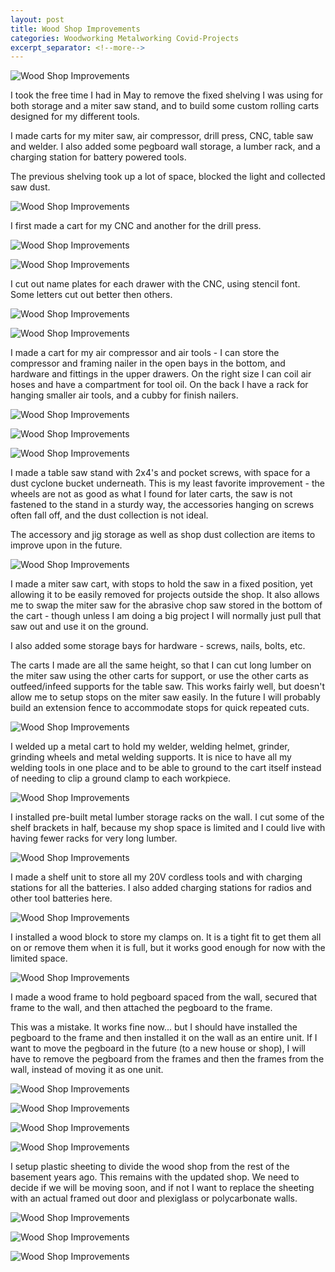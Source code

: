 ```yaml
---
layout: post
title: Wood Shop Improvements
categories: Woodworking Metalworking Covid-Projects
excerpt_separator: <!--more-->
---
```


![Wood Shop Improvements](/images/wood-shop-improvements/0.jpg)

 I took the free time I had in May to remove the fixed shelving I was using for both storage and a miter saw stand, and to build some custom rolling carts designed for my different tools.
<!--more-->

I made carts for my miter saw, air compressor, drill press, CNC, table saw and welder.  I also added some pegboard wall storage, a lumber rack, and a charging station for battery powered tools.

The previous shelving took up a lot of space, blocked the light and collected saw dust.

![Wood Shop Improvements](/images/wood-shop-improvements/1.jpg)

I first made a cart for my CNC and another for the drill press.


![Wood Shop Improvements](/images/wood-shop-improvements/2.jpg)

![Wood Shop Improvements](/images/wood-shop-improvements/3.jpg)

I cut out name plates for each drawer with the CNC, using stencil font.  Some letters cut out better then others.

![Wood Shop Improvements](/images/wood-shop-improvements/4.jpg)

![Wood Shop Improvements](/images/wood-shop-improvements/5.jpg)

I made a cart for my air compressor and air tools - I can store the compressor and framing nailer in the open bays in the bottom, and hardware and fittings in the upper drawers.  On the right size I can coil air hoses and have a compartment for tool oil.  On the back I have a rack for hanging smaller air tools, and a cubby for finish nailers.

![Wood Shop Improvements](/images/wood-shop-improvements/6.jpg)

![Wood Shop Improvements](/images/wood-shop-improvements/7.jpg)

![Wood Shop Improvements](/images/wood-shop-improvements/10.jpg)

I made a table saw stand with 2x4's and pocket screws, with space for a dust cyclone bucket underneath.  This is my least favorite improvement - the wheels are not as good as what I found for later carts, the saw is not fastened to the stand in a sturdy way, the accessories hanging on screws often fall off, and the dust collection is not ideal.

The accessory and jig storage as well as shop dust collection are items to improve upon in the future.

![Wood Shop Improvements](/images/wood-shop-improvements/8.jpg)

I made a miter saw cart, with stops to hold the saw in a fixed position, yet allowing it to be easily removed for projects outside the shop.  It also allows me to swap the miter saw for the abrasive chop saw stored in the bottom of the cart - though unless I am doing a big project I will normally just pull that saw out and use it on the ground.

I also added some storage bays for hardware - screws, nails, bolts, etc.

The carts I made are all the same height, so that I can cut long lumber on the miter saw using the other carts for support, or use the other carts as outfeed/infeed supports for the table saw.  This works fairly well, but doesn't allow me to setup stops on the miter saw easily.  In the future I will probably build an extension fence to accommodate stops for quick repeated cuts.

![Wood Shop Improvements](/images/wood-shop-improvements/9.jpg)

I welded up a metal cart to hold my welder, welding helmet, grinder, grinding wheels and metal welding supports.  It is nice to have all my welding tools in one place and to be able to ground to the cart itself instead of needing to clip a ground clamp to each workpiece.

![Wood Shop Improvements](/images/wood-shop-improvements/11.jpg)

I installed pre-built metal lumber storage racks on the wall.  I cut some of the shelf brackets in half, because my shop space is limited and I could live with having fewer racks for very long lumber.

![Wood Shop Improvements](/images/wood-shop-improvements/12.jpg)

I made a shelf unit to store all my 20V cordless tools and with charging stations for all the batteries.  I also added charging stations for radios and other tool batteries here.

![Wood Shop Improvements](/images/wood-shop-improvements/13.jpg)

I installed a wood block to store my clamps on. It is a tight fit to get them all on or remove them when it is full, but it works good enough for now with the limited space.

![Wood Shop Improvements](/images/wood-shop-improvements/14.jpg)

I made a wood frame to hold pegboard spaced from the wall, secured that frame to the wall, and then attached the pegboard to the frame.

This was a mistake.  It works fine now... but I should have installed the pegboard to the frame and then installed it on the wall as an entire unit.  If I want to move the pegboard in the future (to a new house or shop), I will have to remove the pegboard from the frames and then the frames from the wall, instead of moving it as one unit.

![Wood Shop Improvements](/images/wood-shop-improvements/15.jpg)

![Wood Shop Improvements](/images/wood-shop-improvements/16.jpg)

![Wood Shop Improvements](/images/wood-shop-improvements/17.jpg)

![Wood Shop Improvements](/images/wood-shop-improvements/18.jpg)

I setup plastic sheeting to divide the wood shop from the rest of the basement years ago.  This remains with the updated shop.  We need to decide if we will be moving soon, and if not I want to replace the sheeting with an actual framed out door and plexiglass or polycarbonate walls.

![Wood Shop Improvements](/images/wood-shop-improvements/19.jpg)

![Wood Shop Improvements](/images/wood-shop-improvements/20.jpg)

![Wood Shop Improvements](/images/wood-shop-improvements/21.jpg)
